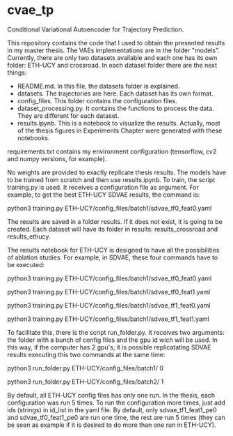 # cvae_tp
Conditional Variational Autoencoder for Trajectory Prediction.

This repository contains the code that I used to obtain the presented results in my master thesis. The VAEs implementations are in the folder "models". Currently, there are only two datasets available and each one has its own folder: ETH-UCY and crossroad. In each dataset folder there are the next things:

* README.md. In this file, the datasets folder is explained. 
* datasets. The trajectories are here. Each dataset has its own format.
* config_files. This folder contains the configuration files. 
* dataset_processing.py. It contains the functions to process the data. They are different for each dataset.
* results.ipynb. This is a notebook to visualize the results. Actually, most of the thesis figures in Experiments Chapter were generated with these notebooks.

requirements.txt contains my environment configuration (tensorflow, cv2 and numpy versions, for example).

No weights are provided to exactly replicate thesis results. The models have to be trained from scratch and then use results.ipynb. To train, the script training.py is used. It receives a configuration file as argument. For example, to get the best ETH-UCY SDVAE results, the command is:

python3 training.py ETH-UCY/config_files/batch1/sdvae_tf0_feat0.yaml

The results are saved in a folder results. If it does not exist, it is going to be created. Each dataset will have its folder in results: results_crossroad and results_ethucy. 

The results notebook for ETH-UCY is designed to have all the possibilities of ablation studies. For example, in SDVAE, these four commands have to be executed:

python3 training.py ETH-UCY/config_files/batch1/sdvae_tf0_feat0.yaml

python3 training.py ETH-UCY/config_files/batch1/sdvae_tf0_feat1.yaml

python3 training.py ETH-UCY/config_files/batch1/sdvae_tf1_feat0.yaml

python3 training.py ETH-UCY/config_files/batch1/sdvae_tf1_feat1.yaml

To facilitate this, there is the script run_folder.py. It receives two arguments: the folder with a bunch of config files and the gpu id wich will be used. In this way, if the computer has 2 gpu's, it is possible replicatating SDVAE results executing this two commands at the same time:

python3 run_folder.py ETH-UCY/config_files/batch1/ 0

python3 run_folder.py ETH-UCY/config_files/batch2/ 1

By default, all ETH-UCY config files has only one run. In the thesis, each configuration was run 5 times. To run the configuration more times, just add ids (strings) in id_list in the yaml file. By default, only sdvae_tf1_feat1_pe0 and sdvae_tf0_feat1_pe0 are run one time, the rest are run 5 times (they can be seen as example if it is desired to do more than one run in ETH-UCY).






